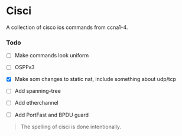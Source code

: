 # Cisci

A collection of cisco ios commands from ccna1-4.

### Todo

- [ ] Make commands look uniform
- [ ] OSPFv3
- [x] Make som changes to static nat, include something about udp/tcp
- [ ] Add spanning-tree
- [ ] Add etherchannel
- [ ] Add PortFast and BPDU guard



> The spelling of cisci is done intentionally.
